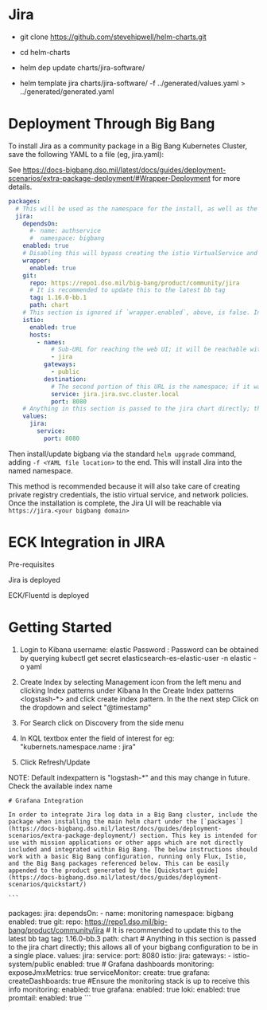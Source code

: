 # Jira

* git clone https://github.com/stevehipwell/helm-charts.git

* cd helm-charts

* helm dep update charts/jira-software/

* helm template jira charts/jira-software/ -f ../generated/values.yaml > ../generated/generated.yaml


# Deployment Through Big Bang

To install Jira as a community package in a Big Bang Kubernetes Cluster, save the following YAML to a file (eg, jira.yaml):

See https://docs-bigbang.dso.mil/latest/docs/guides/deployment-scenarios/extra-package-deployment/#Wrapper-Deployment for more details.

```yaml
packages:
  # This will be used as the namespace for the install, as well as the name of the helm release. If this is changed, the destination service (below) needs to also be changed.
  jira:
    dependsOn:
      #- name: authservice
      #  namespace: bigbang
    enabled: true
    # Disabling this will bypass creating the istio VirtualService and NetworkPolicies.
    wrapper:
      enabled: true
    git:
      repo: https://repo1.dso.mil/big-bang/product/community/jira
      # It is recommended to update this to the latest bb tag
      tag: 1.16.0-bb.1
      path: chart
    # This section is ignored if `wrapper.enabled`, above, is false. In this case, creation of an ingress for web access is left as an exercise for the reader.
    istio:
      enabled: true
      hosts:
        - names:
            # Sub-URL for reaching the web UI; it will be reachable with this, plus your bigbang domain, eg, jira.bigbang.dev.
            - jira
          gateways:
            - public
          destination:
            # The second portion of this URL is the namespace; if it was changed above, it needs to be changed here as well.
            service: jira.jira.svc.cluster.local
            port: 8080
    # Anything in this section is passed to the jira chart directly; this allows all of your bigbang configuration to be in a single place.
    values:
      jira:
        service:
          port: 8080

```

Then install/update bigbang via the standard `helm upgrade` command, adding `-f <YAML file location>` to the end. This will install Jira into the named namespace. 

This method is recommended because it will also take care of creating private registry credentials, the istio virtual service, and network policies. Once the installation is complete, the Jira UI will be reachable via `https://jira.<your bigbang domain>`


# ECK Integration in JIRA

Pre-requisites

Jira is deployed

ECK/Fluentd is deployed

# Getting Started

1. Login to Kibana
    username: elastic
    Password : <password> 
    Password can be obtained by querying kubectl get secret elasticsearch-es-elastic-user -n elastic -o yaml

2. Create Index by  selecting Management icon from the left menu and  clicking Index patterns under Kibana
    In the Create Index patterns <logstash-*> and click create index pattern.
    In the the next step Click on the dropdown and select "@timestamp"

 3. For Search click on Discovery from the side menu
 
 4. In KQL textbox enter the  field of interest for eg:  "kubernets.namespace.name : jira"
 
 5. Click Refresh/Update
 

NOTE: Default indexpattern is "logstash-*" and this may change in future. Check the available index name 

    # Grafana Integration

    In order to integrate Jira log data in a Big Bang cluster, include the package when installing the main helm chart under the [`packages`](https://docs-bigbang.dso.mil/latest/docs/guides/deployment-scenarios/extra-package-deployment/) section. This key is intended for use with mission applications or other apps which are not directly included and integrated within Big Bang. The below instructions should work with a basic Big Bang configuration, running only Flux, Istio, and the Big Bang packages referenced below. This can be easily appended to the product generated by the [Quickstart guide](https://docs-bigbang.dso.mil/latest/docs/guides/deployment-scenarios/quickstart/)

    ```
packages:
  jira:
    dependsOn:
      - name: monitoring
        namespace: bigbang
    enabled: true
    git:
      repo: https://repo1.dso.mil/big-bang/product/community/jira
      # It is recommended to update this to the latest bb tag
      tag: 1.16.0-bb.3
      path: chart
    # Anything in this section is passed to the jira chart directly; this allows all of your bigbang configuration to be in a single place.
    values:
      jira:
        service:
          port: 8080
      istio:
        jira:
          gateways:
            - istio-system/public
        enabled: true
      # Grafana dashboards
      monitoring:
        exposeJmxMetrics: true
        serviceMonitor:
          create: true
        grafana:
          createDashboards: true
#Ensure the monitoring stack is up to receive this info
monitoring:
  enabled: true
grafana:
  enabled: true
loki: 
  enabled: true
promtail:
  enabled: true
    ```